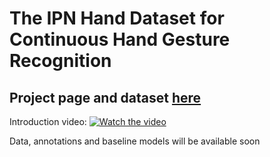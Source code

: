 # The IPN Hand Dataset for Continuous Hand Gesture Recognition

## Project page and dataset [here](https://gibranbenitez.github.io/IPN-hand/)

Introduction video:
[![Watch the video](https://img.youtube.com/vi/OH3n5rf2wV8/maxresdefault.jpg)](https://youtu.be/OH3n5rf2wV8)


Data, annotations and baseline models will be available soon
